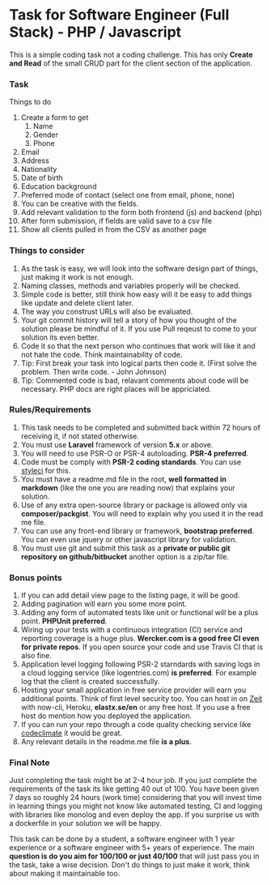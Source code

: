 # Task for Software Engineer (Full Stack) - PHP / Javascript

This is a simple coding task not a coding challenge. This has only **Create and Read** of the small CRUD part for the 
client section of the application.

### Task

Things to do

1. Create a form to get 
   1. Name
   2. Gender
   3. Phone 
  4. Email 
  1. Address
  1. Nationality
  1. Date of birth
  1. Education background 
  1. Preferred mode of contact (select one from email, phone, none)
2. You can be creative with the fields.
3. Add relevant validation to the form both frontend (js) and backend (php)
4. After form submission, if fields are valid save to a csv file
5. Show all clients pulled in from the CSV as another page

### Things to consider

1. As the task is easy, we will look into the software design part of things, just making it work is not enough.
1. Naming classes, methods and variables properly will be checked.
1. Simple code is better, still think how easy will it be easy to add things like update and delete client later.
1. The way you construst URLs will also be evaluated.
1. Your git commit history will tell a story of how you thought of the solution please be mindful of it. If you use Pull reqeust to come to your solution its even better.
1. Code it so that the next person who continues that work will like it and not hate the code. Think maintainability of code.
1. Tip: First break your task into logical parts then code it. (First solve the problem. Then write code. - John Johnson)
1. Tip: Commented code is bad, relavant comments about code will be necessary. PHP docs are right places will be appriciated.

### Rules/Requirements

1. This task needs to be completed and submitted back within 72 hours of receiving it, if not stated otherwise.
1. You must use **Laravel** framework of version **5.x** or above.
1. You will need to use PSR-O or PSR-4 autoloading. **PSR-4 preferred**.
1. Code must be comply with **PSR-2 coding standards**. You can use [styleci](https://styleci.io/) for this.
1. You must have a readme.md file in the root, **well formatted in markdown** (like the one you are reading now) that explains your solution.
1. Use of any extra open-source library or package is allowed only via **composer/packgist**. You will need to explain why you used it in the read me file.
1. You can use any front-end library or framework, **bootstrap preferred**. You can even use jquery or other javascript library for validation.
1. You must use git and submit this task as a **private or public git repository on github/bitbucket** another option is a zip/tar file.

### Bonus points

1. If you can add detail view page to the listing page, it will be good.
1. Adding pagination will earn you some more point.
1. Adding any form of automated tests like unit or functional will be a plus point. **PHPUnit preferred**.
1. Wiring up your tests with a continuous integration (CI) service and reporting coverage is a huge plus. **Wercker.com is a good free CI even for private repos**. If you open source your code and use Travis CI that is also fine.
1. Application level logging following PSR-2 starndards with saving logs in a cloud logging service (like logentries.com) **is preferred**. For example log that the client is created successfully.
1. Hosting your small application in free service provider will earn you additional points. Think of first level security too. You can host in on [Zeit](https://zeit.co/) with now-cli, Heroku, **elastx.se/en** or any free host. If you use a free host do mention how you deployed the application. 
1. If you can run your repo through a code quality checking service like [codeclimate](https://codeclimate.com/) it would be great. 
1. Any relevant details in the readme.me file **is a plus**.

### Final Note 

Just completing the task might be at 2-4 hour job. If you just complete the requirements of the task its like getting 40 out of 100. You have been given 7 days so roughly 24 hours (work time) considering that you will invest time in learning things you might not know like automated testing, CI and logging with libraries like monolog and even deploy the app. If you surprise us with a dockerfile in your solution we will be happy.

This task can be done by a student, a software engineer with 1 year experience or a software engineer with 5+ years of experience. The main **question is do you aim for 100/100 or just 40/100** that will just pass you in the task, take a wise decision. Don't do things to just make it work, think about making it maintainable too.
